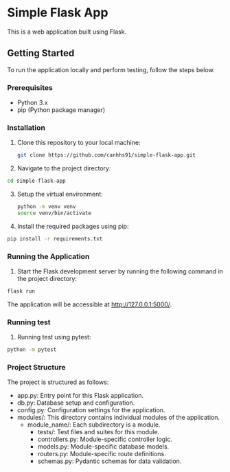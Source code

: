 
# Simple Flask App


This is a web application built using Flask.

## Getting Started

To run the application locally and perform testing, follow the steps below.

### Prerequisites

-   Python 3.x
-   pip (Python package manager)

### Installation

1. Clone this repository to your local machine:
   ```sh
   git clone https://github.com/canhhs91/simple-flask-app.git
   ```

2. Navigate to the project directory:

```sh
cd simple-flask-app
```

3. Setup the virtual environment:
   ```sh 
   python -m venv venv
   source venv/bin/activate
   ```

4. Install the required packages using pip:

```sh
pip install -r requirements.txt
```

### Running the Application

1. Start the Flask development server by running the following command in the project directory:

```sh 
flask run
```

The application will be accessible at http://127.0.0.1:5000/.

### Running test

1. Running test using pytest:

```sh
python -m pytest
```

### Project Structure

The project is structured as follows:

-   app.py: Entry point for this Flask application.
-   db.py: Database setup and configuration.
-   config.py: Configuration settings for the application.
-   modules/: This directory contains individual modules of the application.
    -   module_name/: Each subdirectory is a module.
        -   tests/: Test files and suites for this module.
        -   controllers.py: Module-specific controller logic.
        -   models.py: Module-specific database models.
        -   routers.py: Module-specific route definitions.
        -   schemas.py: Pydantic schemas for data validation.
